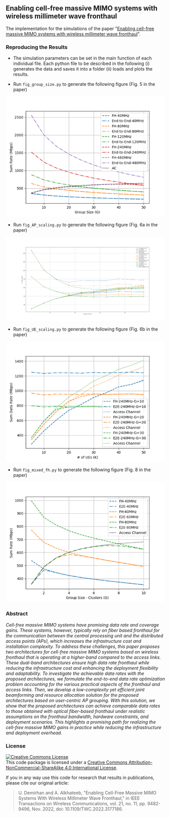 ## Enabling cell-free massive MIMO systems with wireless millimeter wave fronthaul

The implementation for the simulations of the paper "[Enabling cell-free massive MIMO systems with wireless millimeter wave fronthaul](https://ieeexplore.ieee.org/abstract/document/9786576/)".

### Reproducing the Results

* The simulation parameters can be set in the main function of each individual file. Each python file to be described in the following (i) generates the data and saves it into a folder (ii) loads and plots the results.

* Run `fig_group_size.py` to generate the following figure (Fig. 5 in the paper)

<img src="figures/fig_group_size.png" width="600">

* Run `fig_AP_scaling.py` to generate the following figure (Fig. 6a in the paper)

<img src="figures/fig_AP_scaling.png" width="600">

* Run `fig_UE_scaling.py` to generate the following figure (Fig. 6b in the paper)

<img src="figures/fig_UE_scaling.png" width="600">

* Run `fig_mixed_fh.py` to generate the following figure (Fig. 8 in the paper)

<img src="figures/fig_mixed_fh.png" width="600">

### Abstract

*Cell-free massive MIMO systems have promising data rate and coverage gains. These systems, however, typically rely on fiber based fronthaul for the communication between the central processing unit and the distributed access points (APs), which increases the infrastructure cost and installation complexity. To address these challenges, this paper proposes two architectures for cell-free massive MIMO systems based on wireless fronthaul that is operating at a higher-band compared to the access links. These dual-band architectures ensure high data rate fronthaul while reducing the infrastructure cost and enhancing the deployment flexibility and adaptability. To investigate the achievable data rates with the proposed architectures, we formulate the end-to-end data rate optimization problem accounting for the various practical aspects of the fronthaul and access links. Then, we develop a low-complexity yet efficient joint beamforming and resource allocation solution for the proposed architectures based on user-centric AP grouping. With this solution, we show that the proposed architectures can achieve comparable data rates to those obtained with optical fiber-based fronthaul under realistic assumptions on the fronthaul bandwidth, hardware constraints, and deployment scenarios. This highlights a promising path for realizing the cell-free massive MIMO gains in practice while reducing the infrastructure and deployment overhead.*

### License

<a rel="license" href="http://creativecommons.org/licenses/by-nc-sa/4.0/"><img alt="Creative Commons License" style="border-width:0" src="https://i.creativecommons.org/l/by-nc-sa/4.0/88x31.png" /></a><br />This code package is licensed under a [Creative Commons Attribution-NonCommercial-ShareAlike 4.0 International License](https://creativecommons.org/licenses/by-nc-sa/4.0/). 

If you in any way use this code for research that results in publications, please cite our original article:

> U. Demirhan and A. Alkhateeb, "Enabling Cell-Free Massive MIMO Systems With Wireless Millimeter Wave Fronthaul," in IEEE Transactions on Wireless Communications, vol. 21, no. 11, pp. 9482-9496, Nov. 2022, doi: 10.1109/TWC.2022.3177186.

